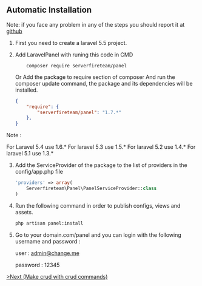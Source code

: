 ## Automatic Installation

Note: if you face any problem in any of the steps you should report it at [github](https://github.com/serverfireteam/panel/issues/new)

1. First you need to create a laravel 5.5  project.

2. Add LaravelPanel with runing this code in CMD 
    ```
        composer require serverfireteam/panel
    ```
    Or Add the package to require section of composer And run the composer update command, the package and its dependencies     will be installed.

    ```json
    {
        "require": {
            "serverfireteam/panel": "1.7.*"
        },
    }
    ```    
Note :

For Laravel 5.4 use 1.6.*
For laravel 5.3 use 1.5.*
For laravel 5.2 use 1.4.*
For laravel 5.1 use 1.3.*


3. Add the ServiceProvider of the package to the list of providers in the config/app.php file


    ```php
    'providers' => array(
        Serverfireteam\Panel\PanelServiceProvider::class
    )
    ```

4. Run the following command in order to publish configs, views and assets.

    ```bash
    php artisan panel:install

    ```

5. Go to your domain.com/panel and you can login with the following username and password :

    user : admin@change.me

    password : 12345



[>Next (Make crud with crud commands) ](crud-commands)
